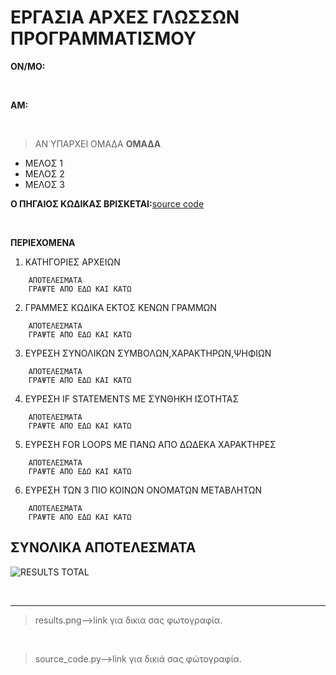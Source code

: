# ΕΡΓΑΣΙΑ ΑΡΧΕΣ ΓΛΩΣΣΩΝ ΠΡΟΓΡΑΜΜΑΤΙΣΜΟΥ

**ΟΝ/ΜΟ:**

<br>

**AM:**

<br>

> AN ΥΠΑΡΧΕΙ ΟΜΑΔΑ
**ΟΜΑΔΑ**
 * ΜΕΛΟΣ 1
 * ΜΕΛΟΣ 2 
 * ΜΕΛΟΣ 3

**Ο ΠΗΓΑΙΟΣ ΚΩΔΙΚΑΣ ΒΡΙΣΚΕΤΑΙ:**[source code](source_code.py)

<br>

**ΠΕΡΙΕΧΟΜΕΝΑ**
1. ΚΑΤΗΓΟΡΙΕΣ ΑΡΧΕΙΩΝ
```
    ΑΠΟΤΕΛΕΣΜΑΤΑ
    ΓΡΑΨΤΕ ΑΠΟ ΕΔΩ ΚΑΙ ΚΑΤΩ
```


2. ΓΡΑΜΜΕΣ ΚΩΔΙΚΑ ΕΚΤΟΣ ΚΕΝΩΝ ΓΡΑΜΜΩΝ
``` 
    ΑΠΟΤΕΛΕΣΜΑΤΑ
    ΓΡΑΨΤΕ ΑΠΟ ΕΔΩ ΚΑΙ ΚΑΤΩ
```


3. ΕΥΡΕΣΗ ΣΥΝΟΛΙΚΩΝ ΣΥΜΒΟΛΩΝ,ΧΑΡΑΚΤΗΡΩΝ,ΨΗΦΙΩΝ
```
    ΑΠΟΤΕΛΕΣΜΑΤΑ
    ΓΡΑΨΤΕ ΑΠΟ ΕΔΩ ΚΑΙ ΚΑΤΩ
```


4. ΕΥΡΕΣΗ IF STATEMENTS ΜΕ ΣΥΝΘΗΚΗ ΙΣΟΤΗΤΑΣ
```
    ΑΠΟΤΕΛΕΣΜΑΤΑ
    ΓΡΑΨΤΕ ΑΠΟ ΕΔΩ ΚΑΙ ΚΑΤΩ
```

5. ΕΥΡΕΣΗ FOR LOOPS ΜΕ ΠΑΝΩ ΑΠΟ ΔΩΔΕΚΑ ΧΑΡΑΚΤΗΡΕΣ
```
    ΑΠΟΤΕΛΕΣΜΑΤΑ
    ΓΡΑΨΤΕ ΑΠΟ ΕΔΩ ΚΑΙ ΚΑΤΩ
```


6. ΕΥΡΕΣΗ ΤΩΝ 3 ΠΙΟ ΚΟΙΝΩΝ ΟΝΟΜΑΤΩΝ ΜΕΤΑΒΛΗΤΩΝ
```
    ΑΠΟΤΕΛΕΣΜΑΤΑ 
    ΓΡΑΨΤΕ ΑΠΟ ΕΔΩ ΚΑΙ ΚΑΤΩ
```

## ΣΥΝΟΛΙΚΑ ΑΠΟΤΕΛΕΣΜΑΤΑ
![RESULTS TOTAL](results.png)

<br>
<hr>

> results.png-->link για δικια σας φωτογραφία.

<br>

> source_code.py-->link για δικιά σας φώτογραφία.

